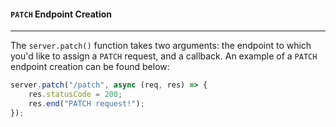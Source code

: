#### `PATCH` Endpoint Creation

---
The `server.patch()` function takes two arguments: the endpoint to which you'd like to assign a `PATCH` request, and a callback. An example of a `PATCH` endpoint creation can be found below:<br>
```js
server.patch("/patch", async (req, res) => {
    res.statusCode = 200;
    res.end("PATCH request!");
});
```